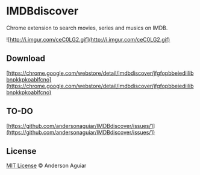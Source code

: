 IMDBdiscover
========

Chrome extension to search movies, series and musics on IMDB.

![http://i.imgur.com/ceC0LG2.gif](http://i.imgur.com/ceC0LG2.gif)

## Download

[https://chrome.google.com/webstore/detail/imdbdiscover/jfgfopbbeiediilibbnpkkpkoablfcno](https://chrome.google.com/webstore/detail/imdbdiscover/jfgfopbbeiediilibbnpkkpkoablfcno)

## TO-DO

[https://github.com/andersonaguiar/IMDBdiscover/issues/1](https://github.com/andersonaguiar/IMDBdiscover/issues/1)

## License

[MIT License](http://mit-license.org/) © Anderson Aguiar
